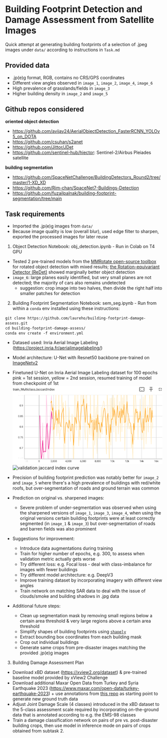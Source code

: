 # Building Footprint Detection and Damage Assessment from Satellite Images

Quick attempt at generating building footprints of a selection of .jpeg images under `data/` according to instructions in `Task.md`

## Provided data

- .jp(e)g format, RGB, contains no CRS/GPS coordinates
- Different view angles observed in `image_1`, `image_2`, `image_4`, `image_6`
- High prevalence of grasslands/fields in `image_3`
- Higher building density in `image_2` and `image_5`

## Github repos considered

**oriented object detection**
- https://github.com/avijay24/AerialObjectDetection_FasterRCNN_YOLOv5_on_DOTA
- https://github.com/csuhan/s2anet
- https://github.com/Jittor/JDet
- https://github.com/sentinel-hub/hiector: Sentinel-2/Airbus Pleiades satellite

**building segmentation**
- https://github.com/SpaceNetChallenge/BuildingDetectors_Round2/tree/master/1-XD_XD
- https://github.com/Rim-chan/SpaceNet7-Buildings-Detection
- https://github.com/fuzailpalnak/building-footprint-segmentation/tree/main

## Task requirements

- Imported the .jp(e)g images from `data/`
- Because image quality is low (overall blur), used edge filter to sharpen, exported the processed images for later reuse

1. Object Detection
Notebook: obj_detection.ipynb - Run in Colab on T4 GPU
- Tested 2 pre-trained models from the [MMRotate open-source toolbox](https://github.com/open-mmlab/mmrotate) for rotated object detection with mixed results; [the Rotation-equivariant Detector (ReDet)](https://github.com/open-mmlab/mmrotate/blob/main/configs/redet/README.md) showed marginally better object detection
- `image_6`: large planes easily identified, but very small planes are not detected; the majority of cars also remains undetected
    - suggestion: crop image into two halves, then divide the right half into smaller patches for detection


2. Building Footprint Segmentation
Notebook: sem_seg.ipynb - Run from within a `conda` env installed using these instructions:
```
git clone https://github.com/laureho/building-footprint-damage-assess.git
cd building-footprint-damage-assess/
conda env create -f environment.yml
```

- Datased used: Inria Aerial Image Labeling (https://project.inria.fr/aerialimagelabeling/)
- Model architecture: U-Net with Resnet50 backbone pre-trained on [ImageNetv2](https://pytorch.org/vision/stable/models.html)
- Finetuned U-Net on Inria Aerial Image Labeling dataset for 100 epochs
    pink = 1st session, yellow = 2nd session, resumed training of model from checkpoint of 1st
    ![training jaccard index curve](/images/unet_train_jaccard-plot.png)
    ![validation jaccard index curve](/images/unet_val_jaccard-plot)
- Precision of building footprint prediction was notably better for `image_2` and `image_5` where there's a high prevalence of buildings with red/white roofs, but over-segmentation of roads and ground terrain was common
- Prediction on original vs. sharpened images:
    - Severe problem of under-segmentation was observed when using the sharpened versions of `image_1`, `image_3`, `image_4`, when using the original versions certain building footprints were at least correctly segmented (in `image_1` & `image_3`) but over-segmentation of roads and barren fields was also prominent

- Suggestions for improvement:
    - Introduce data augmentations during training
    - Train for higher number of epochs, e.g. 300, to assess when validation metric actually gets worse
    - Try different loss: e.g. Focal loss - deal with class-imbalance for images with fewer buildings
    - Try different model architecture: e.g. DeepV3
    - Improve training dataset by incorporating imagery with different view angles
    - Train network on matching SAR data to deal with the issue of clouds/smoke and building shadows in .jpg data

- Additional future steps:
    - Clean up segmentation mask by removing small regions below a certain area threshold & very large regions above a certain area threshold
    - Simplify shapes of building footprints using [`shapely`](https://shapely.readthedocs.io/en/stable/manual.html#object.simplify)
    - Extract bounding box coordinates from each building mask
    - Crop out individual buildings
    - Generate same crops from pre-disaster images matching the provided .jp(e)g images

3. Building Damage Assessment Plan
- Download xBD dataset (https://xview2.org/dataset) & pre-trained baseline model provided by xView2 Challenge
- Download additional Maxar Open Data from Turkey and Syria Earthquake 2023 (https://www.maxar.com/open-data/turkey-earthquake-2023) + use annotations from [this repo](https://github.com/blackshark-ai/Turkey-Earthquake-2023-Building-Change-Detection/tree/main) as starting point to generate new ground truth data
- Adjust Joint Damage Scale (4 classes) introduced in the xBD dataset to the 5-class assessment scale required by incorporating on-the-ground data that is annotated according to e.g. the EMS-98 classes
- Train a damage classification network on pairs of pre vs. post-disaster building crops, then use model in inference mode on pairs of crops obtained from subtask 2\.
